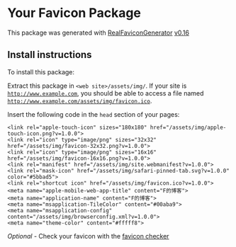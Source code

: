 # Your Favicon Package

This package was generated with [RealFaviconGenerator](https://realfavicongenerator.net/) [v0.16](https://realfavicongenerator.net/change_log#v0.16)

## Install instructions

To install this package:

Extract this package in <code>&lt;web site&gt;/assets/img/</code>. If your site is <code>http://www.example.com</code>, you should be able to access a file named <code>http://www.example.com/assets/img/favicon.ico</code>.

Insert the following code in the `head` section of your pages:

    <link rel="apple-touch-icon" sizes="180x180" href="/assets/img/apple-touch-icon.png?v=1.0.0">
    <link rel="icon" type="image/png" sizes="32x32" href="/assets/img/favicon-32x32.png?v=1.0.0">
    <link rel="icon" type="image/png" sizes="16x16" href="/assets/img/favicon-16x16.png?v=1.0.0">
    <link rel="manifest" href="/assets/img/site.webmanifest?v=1.0.0">
    <link rel="mask-icon" href="/assets/img/safari-pinned-tab.svg?v=1.0.0" color="#5bbad5">
    <link rel="shortcut icon" href="/assets/img/favicon.ico?v=1.0.0">
    <meta name="apple-mobile-web-app-title" content="F的博客">
    <meta name="application-name" content="F的博客">
    <meta name="msapplication-TileColor" content="#00aba9">
    <meta name="msapplication-config" content="/assets/img/browserconfig.xml?v=1.0.0">
    <meta name="theme-color" content="#fffff8">

*Optional* - Check your favicon with the [favicon checker](https://realfavicongenerator.net/favicon_checker)